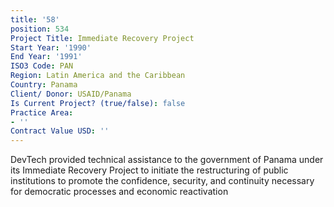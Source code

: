 ```yaml
---
title: '58'
position: 534
Project Title: Immediate Recovery Project
Start Year: '1990'
End Year: '1991'
ISO3 Code: PAN
Region: Latin America and the Caribbean
Country: Panama
Client/ Donor: USAID/Panama
Is Current Project? (true/false): false
Practice Area:
- ''
Contract Value USD: ''
---
```


DevTech provided technical assistance to the government of Panama under its Immediate Recovery Project to initiate the restructuring of public institutions to promote the confidence, security, and continuity necessary for democratic processes and economic reactivation